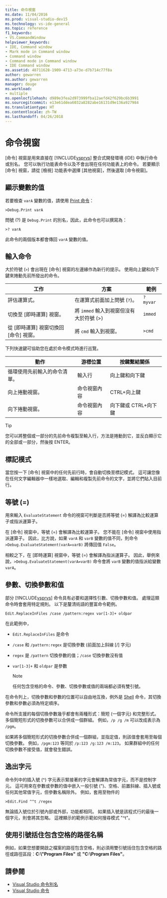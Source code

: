 ```yaml
---
title: 命令視窗
ms.date: 11/04/2016
ms.prod: visual-studio-dev15
ms.technology: vs-ide-general
ms.topic: reference
f1_keywords:
- VS.CommandWindow
helpviewer_keywords:
- IDE, Command window
- Mark mode in Command window
- Command window
- Command mode in Command window
- IDE Command window
ms.assetid: 48711628-1909-4713-a73e-d7b714c77f8a
author: gewarren
ms.author: gewarren
manager: douge
ms.workload:
- multiple
ms.openlocfilehash: d989e3fea2d973999fba12aefd42f629bc6b3991
ms.sourcegitcommit: e13e61ddea6032a8282abe16131d9e136a927984
ms.translationtype: HT
ms.contentlocale: zh-TW
ms.lasthandoff: 04/26/2018
---
```

# <a name="command-window"></a>命令視窗
[命令] 視窗是用來直接在 [!INCLUDE[vsprvs](../../code-quality/includes/vsprvs_md.md)] 整合式開發環境 (IDE) 中執行命令或別名。 您可以執行功能表命令以及不會出現在任何功能表上的命令。 若要顯示 [命令] 視窗，請從 [檢視] 功能表中選擇 [其他視窗]，然後選取 [命令視窗]。

## <a name="displaying-the-values-of-variables"></a>顯示變數的值
 若要檢查 `varA` 變數的值，請使用 [Print 命令](../../ide/reference/print-command.md)：

```
>Debug.Print varA
```

 問號 (?) 是 `Debug.Print` 的別名，因此，此命令也可以撰寫為：

```
>? varA
```

 此命令的兩個版本都會傳回 `varA` 變數的值。

## <a name="entering-commands"></a>輸入命令
 大於符號 (`>`) 會出現在 [命令] 視窗的左邊緣作為新行的提示。 使用向上鍵和向下鍵來捲動先前所發出的命令。

|工作|方案|範例|
|----------|--------------|-------------|
|評估運算式。|在運算式前面加上問號 (`?`)。|`? myvar`|
|切換至 [即時運算] 視窗。|將 `immed` 輸入到視窗但沒有大於符號 (>)|`immed`|
|從 [即時運算] 視窗切換回 [命令] 視窗。|將 `cmd` 輸入到視窗。|`>cmd`|

 下列快速鍵可協助您在處於命令模式時進行巡覽。

|動作|游標位置|按鍵繫結關係|
|------------|---------------------|----------------|
|循環使用先前輸入的命令清單。|輸入行|向上鍵和向下鍵|
|向上捲動視窗。|命令視窗內容|CTRL+向上鍵|
|向下捲動視窗。|命令視窗內容|向下鍵或 CTRL+向下鍵|

> [!TIP]
> 您可以將整個或一部分的先前命令複製至輸入行，方法是捲動到它，並反白顯示它的全部或一部分，然後按 ENTER。


## <a name="mark-mode"></a>標記模式
 當您按一下 [命令] 視窗中的任何先前行時，會自動切換至標記模式。 這可讓您像在任何文字編輯器中一樣地選取、編輯和複製先前命令的文字，並將它們貼入目前行。

## <a name="the-equals--sign"></a>等號 (=)
 用來輸入 `EvaluateStatement` 命令的視窗可判斷是否將等號 (=) 解譯為比較運算子或指派運算子。

 在 [命令] 視窗中，等號 (=) 會解譯為比較運算子。 您不能在 [命令] 視窗中使用指派運算子。 因此，比方說，如果 `varA` 和 `varB` 變數的值不同，則命令 `>Debug.EvaluateStatement(varA=varB)` 將傳回值 `False`。

 相較之下，在 [即時運算] 視窗中，等號 (=) 會解譯為指派運算子。 因此，舉例來說，`>Debug.EvaluateStatement(varA=varB)` 命令會將 `varB` 變數的值指派給變數 `varA`。

## <a name="parameters-switches-and-values"></a>參數、切換參數和值
 部分 [!INCLUDE[vsprvs](../../code-quality/includes/vsprvs_md.md)] 命令具有必要和選擇性引數、切換參數和值。 處理這類命令時會套用特定規則。 以下是釐清術語的豐富命令範例。

```
Edit.ReplaceInFiles /case /pattern:regex var[1-3]+ oldpar
```

 在此範例中，

-   `Edit.ReplaceInFiles` 是命令

-   `/case` 和 `/pattern:regex` 是切換參數 (前面加上斜線 [/] 字元)

-   `regex` 是 `/pattern` 切換參數的值；`/case` 切換參數沒有值

-   `var[1-3]+` 和 `oldpar` 是參數

    > [!NOTE]
    >  任何包含空格的命令、參數、切換參數或值的兩端都必須有雙引號。

在命令列上，切換參數和參數的位置可以自由地互換，例外是 [Shell](../../ide/reference/shell-command.md) 命令，其切換參數和參數必須為特定順序。

命令所支援的每個切換參數幾乎都會有兩種形式：簡短 (一個字元) 和完整形式。 多個簡短形式的切換參數可以合併成一個群組。 例如，`/p /g /m` 可以改成表示為 `/pgm`。

如果將多個簡短形式的切換參數合併成一個群組，並指定值，則該值會套用至每個切換參數。 例如，`/pgm:123` 等同於 `/p:123 /g:123 /m:123`。 如果群組中的任何切換參數不接受值，就會發生錯誤。

## <a name="escape-characters"></a>逸出字元
 命令列中的插入號 (^) 字元表示緊接著的字元會解譯為常值字元，而不是控制字元。 這可用來在參數或參數的值中嵌入一般引號 (")、空格、前置斜線、插入號或任何其他常值字元，但參數名稱除外。 例如，套用至物件的

```
>Edit.Find ^^t /regex
```

 無論插入號位於引號內部或外部，功能都相同。 如果插入號是該程式行的最後一個字元，則會將其忽略。 這裡顯示的範例示範如何搜尋模式 "^t"。

## <a name="use-quotes-for-path-names-with-spaces"></a>使用引號括住包含空格的路徑名稱
 例如，如果您想要開啟之檔案的路徑包含空格，則必須用雙引號括住包含空格的路徑或路徑區段：**C:\\"Program Files"** 或 **"C:\Program Files"**。

## <a name="see-also"></a>請參閱

- [Visual Studio 命令別名](../../ide/reference/visual-studio-command-aliases.md)
- [Visual Studio 命令](../../ide/reference/visual-studio-commands.md)